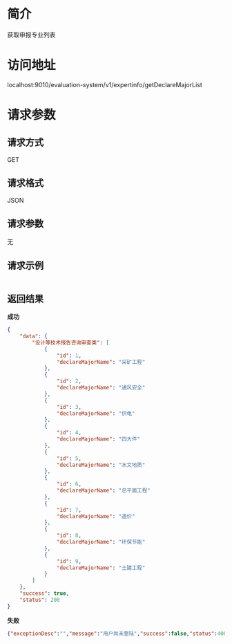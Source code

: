 # 简介
获取申报专业列表

# 访问地址
localhost:9010/evaluation-system/v1/expertinfo/getDeclareMajorList

# 请求参数

## 请求方式
GET

## 请求格式
JSON

## 请求参数
无

## 请求示例
```json

```

## 返回结果
**成功**
```json
{
    "data": {
        "设计等技术报告咨询审查类": [
            {
                "id": 1,
                "declareMajorName": "采矿工程"
            },
            {
                "id": 2,
                "declareMajorName": "通风安全"
            },
            {
                "id": 3,
                "declareMajorName": "供电"
            },
            {
                "id": 4,
                "declareMajorName": "四大件"
            },
            {
                "id": 5,
                "declareMajorName": "水文地质"
            },
            {
                "id": 6,
                "declareMajorName": "总平面工程"
            },
            {
                "id": 7,
                "declareMajorName": "造价"
            },
            {
                "id": 8,
                "declareMajorName": "环保节能"
            },
            {
                "id": 9,
                "declareMajorName": "土建工程"
            }
        ]
    },
    "success": true,
    "status": 200
}
```

**失败**
```json
{"exceptionDesc":"","message":"用户尚未登陆","success":false,"status":406}
```
